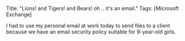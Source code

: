 Title: "Lions! and Tigers! and Bears! oh .. it's an email."
Tags: [Microsoft Exchange]

I had to use my personal email at work today to send files to a client because
we have an email security policy suitable for 9-year-old girls.
